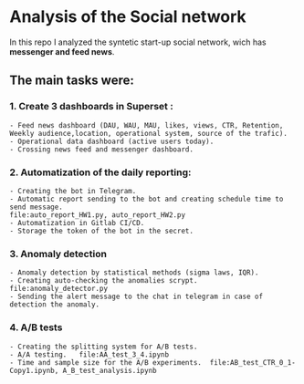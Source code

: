 # Analysis of the Social network

In this repo I analyzed the syntetic start-up social network, wich has <b>messenger and feed news</b>.

## The main tasks were:
### 1. Create 3 dashboards in Superset : 
    - Feed news dashboard (DAU, WAU, MAU, likes, views, CTR, Retention, Weekly audience,location, operational system, source of the trafic).
    - Operational data dashboard (active users today).
    - Crossing news feed and messenger dashboard.
    
    
### 2. Automatization of the daily reporting:
    - Creating the bot in Telegram.
    - Automatic report sending to the bot and creating schedule time to send message.  
    file:auto_report_HW1.py, auto_report_HW2.py
    - Automatization in Gitlab CI/CD.
    - Storage the token of the bot in the secret.


### 3. Anomaly detection
    - Anomaly detection by statistical methods (sigma laws, IQR).
    - Creating auto-checking the anomalies scrypt.      file:anomaly_detector.py
    - Sending the alert message to the chat in telegram in case of detection the anomaly.


### 4. A/B tests
    - Creating the splitting system for A/B tests.  
    - A/A testing.   file:AA_test_3_4.ipynb
    - Time and sample size for the A/B experiments.  file:AB_test_CTR_0_1-Copy1.ipynb, A_B_test_analysis.ipynb

